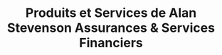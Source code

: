 ---
title: "Produits et Services de Alan Stevenson Assurances & Services Financiers"
bannerh1: "PRODUITS ET SERVICES"
description: "Lorem Ipsum"
layout: services

homeh1: "ASSURANCE HABITATION"

hometag1: "Résidence principale"

homedesc1: "Votre résidence est l’investissement le plus important que vous ferez, il est donc important de trouver la bonne protection pour votre paix d’esprit. Qu’il s’agisse d’une résidence unifamiliale, un condominium, une maison en rangée ou un appartement, nous vous aiderons à trouver le meilleur produit pour protéger votre propriété. Vous dormirez mieux sachant que votre résidence est protégée contre le vol, le vandalisme, le feu ou les inondations. Contactez-nous pour découvrir comment nous pouvons vous aider à garder votre résidence en sécurité."

hometag2: "Immeuble à revenu"

homedesc2: "Possédez-vous un immeuble à revenu pour des locations à court ou à long terme? Assurer ce genre de propriété implique certains critères spécifiques et bien comprendre vos options vous permettra de protéger votre investissement. Prenez rendez-vous avec nous pour découvrir comment nous pouvons vous aider."

homelink: "https://webrater.appliedsystems.com/WR/Default.aspx?GC=COURTAS&LANG=FR&LOB=PROP"

vehicleh1: "ASSURANCE AUTOMOBILE"

vehicletag1: "Voiture"
vehicletag2: "Recreationel"
vehicletag3: "Bateau"

vehicledesc: "Que vous possédiez une voiture, un véhicule récréatif, un bateau, un camion ou tout autre type de véhicule, nous trouverons la meilleure solution pour répondre à vos besoins. Vous pourrez dormir tranquille, sachant que votre véhicule est protégé en cas de vol, vandalisme ou accident. Même si vous n’avez pas le meilleur dossier de conduite, dû à des circonstances comme une conduite avec les facultés affaiblies ou des réclamations antérieures, nous pouvons vous aider. Appelez-nous pour découvrir comment."

carlink: "https://webrater.appliedsystems.com/WR/Default.aspx?GC=COURTAS&LANG=FR&LOB=AUTO"

businessh1: "ASSURANCE DES ENTREPRISES"

businesstag1: "Responsabilité"
businesstag2: "Propriété"
businesstag3: "Produit"
businesstag4: "À domicile"

businessdesc: "Nous comprenons que vous mettez beaucoup d’efforts dans votre entreprise et la protéger devrait être une priorité. Peu importe votre modèle d’entreprise, qu’il s’agisse d’un produit ou d’un service, et quel que soit le type d’assurances dont vous ayez besoin, qu’il s’agisse d’assurance responsabilité, de propriété, pour une entreprise à domicile ou autre, nous pouvons trouver les meilleurs produits et solutions adaptés à votre entreprise et à vos besoins spécifiques."


lifeh1: "ASSURANCE-VIE"

lifetag1: "Vie Entiere"
lifetag2: "Universel"
lifetag3: "Terme"
lifetag4: "Maladie critique"
lifetag5: "Invalidité"

lifedesc: "Nous ne pouvons jamais prédire ce que la vie nous réserve et nous savons comment il est important de protéger vos proches. Notre offrons une gamme complète de produits pour vous protéger, vous et vos proches, advenant une situation imprévue ou inattendue. Qu’il s’agisse d’une assurance-vie entière, universelle ou temporaire, d’une assurance contre les maladies graves ou une assurance invalidité, nous pouvons vous aider à trouver les meilleures polices pour garantir votre paix d’esprit."


---